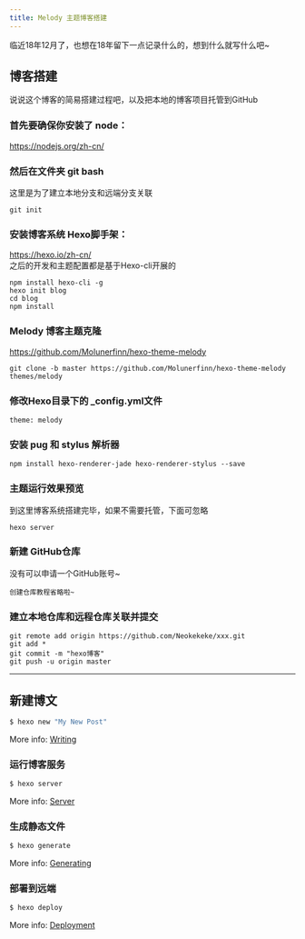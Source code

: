 ```yaml
---
title: Melody 主题博客搭建
---
```

临近18年12月了，也想在18年留下一点记录什么的，想到什么就写什么吧~

## 博客搭建
说说这个博客的简易搭建过程吧，以及把本地的博客项目托管到GitHub

### 首先要确保你安装了 node：
https://nodejs.org/zh-cn/

### 然后在文件夹 git bash
这里是为了建立本地分支和远端分支关联

```
git init
```

### 安装博客系统 Hexo脚手架： 
https://hexo.io/zh-cn/  
之后的开发和主题配置都是基于Hexo-cli开展的


```
npm install hexo-cli -g
hexo init blog
cd blog
npm install
```

### Melody 博客主题克隆
https://github.com/Molunerfinn/hexo-theme-melody


```
git clone -b master https://github.com/Molunerfinn/hexo-theme-melody themes/melody
```

### 修改Hexo目录下的 _config.yml文件

```
theme: melody
```

### 安装 pug 和 stylus 解析器

```
npm install hexo-renderer-jade hexo-renderer-stylus --save
```

### 主题运行效果预览
到这里博客系统搭建完毕，如果不需要托管，下面可忽略

```
hexo server
```

### 新建 GitHub仓库
没有可以申请一个GitHub账号~

```
创建仓库教程省略啦~
```


### 建立本地仓库和远程仓库关联并提交

```
git remote add origin https://github.com/Neokekeke/xxx.git
git add *
git commit -m "hexo博客"
git push -u origin master
```

---
## 新建博文

``` bash
$ hexo new "My New Post"
```

More info: [Writing](https://hexo.io/docs/writing.html)

### 运行博客服务

``` bash
$ hexo server
```

More info: [Server](https://hexo.io/docs/server.html)

### 生成静态文件

``` bash
$ hexo generate
```

More info: [Generating](https://hexo.io/docs/generating.html)

### 部署到远端

``` bash
$ hexo deploy
```

More info: [Deployment](https://hexo.io/docs/deployment.html)
